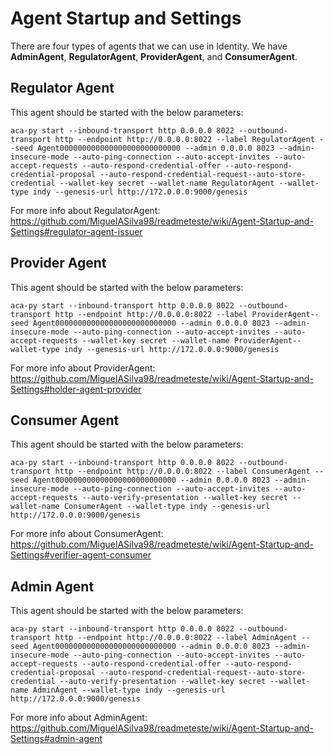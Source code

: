 # Agent Startup and Settings

There are four types of agents that we can use in Identity. We have **AdminAgent**, **RegulatorAgent**, **ProviderAgent**, and **ConsumerAgent**.

## Regulator Agent

This agent should be started with the below parameters:

    aca-py start --inbound-transport http 0.0.0.0 8022 --outbound-transport http --endpoint http://0.0.0.0:8022 --label RegulatorAgent --seed Agent000000000000000000000000000 --admin 0.0.0.0 8023 --admin-insecure-mode --auto-ping-connection --auto-accept-invites --auto-accept-requests --auto-respond-credential-offer --auto-respond-credential-proposal --auto-respond-credential-request--auto-store-credential --wallet-key secret --wallet-name RegulatorAgent --wallet-type indy --genesis-url http://172.0.0.0:9000/genesis

For more info about RegulatorAgent:  https://github.com/MiguelASilva98/readmeteste/wiki/Agent-Startup-and-Settings#regulator-agent-issuer

## Provider Agent

This agent should be started with the below parameters:

    aca-py start --inbound-transport http 0.0.0.0 8022 --outbound-transport http --endpoint http://0.0.0.0:8022 --label ProviderAgent--seed Agent000000000000000000000000000 --admin 0.0.0.0 8023 --admin-insecure-mode --auto-ping-connection --auto-accept-invites --auto-accept-requests --wallet-key secret --wallet-name ProviderAgent--wallet-type indy --genesis-url http://172.0.0.0:9000/genesis

For more info about ProviderAgent:  https://github.com/MiguelASilva98/readmeteste/wiki/Agent-Startup-and-Settings#holder-agent-provider

## Consumer Agent

This agent should be started with the below parameters:

    aca-py start --inbound-transport http 0.0.0.0 8022 --outbound-transport http --endpoint http://0.0.0.0:8022 --label ConsumerAgent --seed Agent000000000000000000000000000 --admin 0.0.0.0 8023 --admin-insecure-mode --auto-ping-connection --auto-accept-invites --auto-accept-requests --auto-verify-presentation --wallet-key secret --wallet-name ConsumerAgent --wallet-type indy --genesis-url http://172.0.0.0:9000/genesis

For more info about ConsumerAgent: https://github.com/MiguelASilva98/readmeteste/wiki/Agent-Startup-and-Settings#verifier-agent-consumer

## Admin Agent

This agent should be started with the below parameters:

    aca-py start --inbound-transport http 0.0.0.0 8022 --outbound-transport http --endpoint http://0.0.0.0:8022 --label AdminAgent --seed Agent000000000000000000000000000 --admin 0.0.0.0 8023 --admin-insecure-mode --auto-ping-connection --auto-accept-invites --auto-accept-requests --auto-respond-credential-offer --auto-respond-credential-proposal --auto-respond-credential-request--auto-store-credential --auto-verify-presentation --wallet-key secret --wallet-name AdminAgent --wallet-type indy --genesis-url http://172.0.0.0:9000/genesis

For more info about AdminAgent:  https://github.com/MiguelASilva98/readmeteste/wiki/Agent-Startup-and-Settings#admin-agent
